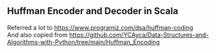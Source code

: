 ## Huffman Encoder and Decoder in Scala
  
Referred a lot to https://www.programiz.com/dsa/huffman-coding  
And also copied from
https://github.com/YCAyca/Data-Structures-and-Algorithms-with-Python/tree/main/Huffman_Encoding  

